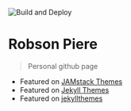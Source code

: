 ![Build and Deploy](https://github.com/robsonpiere/robsonpiere.github.io/workflows/Build%20and%20Deploy/badge.svg)

# Robson Piere

> Personal github page

* Featured on [JAMstack Themes](https://jamstackthemes.dev/theme/jekyll-neumorphism/)
* Featured on [Jekyll Themes](https://jekyll-themes.com/neumorphism/)
* Featured on [jekyllthemes](http://jekyllthemes.org/themes/neumorphism/)
